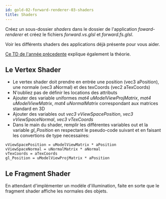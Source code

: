 ```yaml
---
id: gold-02-forward-renderer-03-shaders
title: Shaders
---
```


Créez un sous-dossier *shaders* dans le dossier de l'application *foward-renderer* et créez le fichiers *forward.vs.glsl* et *forward.fs.glsl*.

Voir les différents shaders des applications déjà présente pour vous aider.

[Ce TD de l'année précedente](silver-01-3d-theorie-01-introduction) explique également la théorie.

## Le Vertex Shader

- Le vertex shader doit prendre en entrée une position (vec3 aPosition), une normale (vec3 aNormal) et des texCoords (vec2 aTexCoords)
- N'oubliez pas de définir les locations des attributs
- Ajouter des variable uniformes *mat4 uModelViewProjMatrix*, *mat4 uModelViewMatrix*, *mat4 uNormalMatrix* correspondant aux matrices standard en 3D
- Ajouter des variables out *vec3 vViewSpacePosition*, *vec3 vViewSpaceNormal*, *vec3 vTexCoords*
- Dans le main du shader, remplir les différentes variables out et la variable *gl_Position* en respectant le pseudo-code suivant et en faisant les convertions de type necessaires:

```
vViewSpacePosition = uModelViewMatrix * aPosition
vViewSpaceNormal = uNormalMatrix * aNormal
vTexCoords = aTexCoords
gl_Position = uModelViewProjMatrix * aPosition
```

## Le Fragment Shader

En attendant d'implémenter un modèle d'illumination, faite en sorte que le fragment shader affiche les normales des objets.
